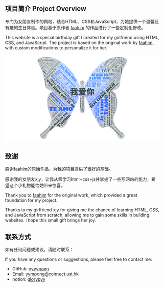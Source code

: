 ## 项目简介 Project Overview

专门为女朋友制作的网站，结合HTML、CSS和JavaScript，为她提供一个温馨且有趣的生日体验。项目基于原作者 [faahim](https://github.com/faahim) 的作品进行了一些定制化修改。

This website is a special birthday gift I created for my girlfriend using HTML, CSS, and JavaScript. The project is based on the original work by [faahim](https://github.com/faahim), with custom modifications to personalize it for her.

![Palavras de amor em cada idioma.](image/README/1725455627171.png "I Love You In Different Langugae")

## 致谢

感谢[faahim](https://github.com/faahim)的原始作品，为我的项目提供了很好的基础。

感谢我的女朋友xjy，让我从零学习html+css+js并掌握了一些写网站的能力，希望这个小礼物能给她带来惊喜。


Thank you to [faahim](https://github.com/faahim) for the original work, which provided a great foundation for my project.

Thanks to my girlfriend xjy for giving me the chance of learning HTML, CSS, and JavaScript from scratch, allowing me to gain some skills in building websites. I hope this small gift brings her joy.

## 联系方式

如有任何问题或建议，请随时联系：

If you have any questions or suggestions, please feel free to contact me:

- GitHub: [yyyypong](https://github.com/yyyypong)
- Email: yympong@connect.ust.hk
- notion: [glorypyy](https://glorypyy.notion.site/)

